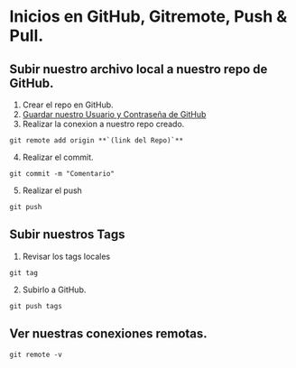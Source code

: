 # Inicios en GitHub, Gitremote, Push & Pull.
## Subir nuestro archivo local a nuestro repo de GitHub.
1. Crear el repo en GitHub.
2. [Guardar nuestro Usuario y Contraseña de GitHub](https://docs.github.com/en/get-started/git-basics/caching-your-github-credentials-in-git#platform-linux)
3. Realizar la conexion a nuestro repo creado.
```
git remote add origin **`(link del Repo)`**
```

4. Realizar el commit.
```
git commit -m "Comentario"
```

5. Realizar el push
```
git push
```

## Subir nuestros Tags
1. Revisar los tags locales
```
git tag
```

2. Subirlo a GitHub.
```
git push tags
```

## Ver nuestras conexiones remotas.
```
git remote -v
```